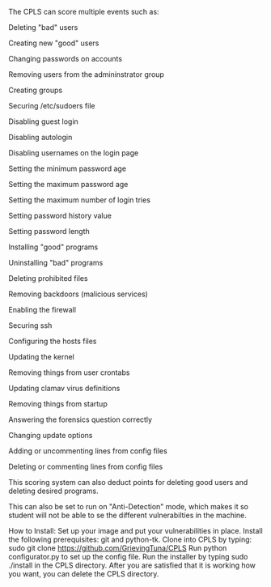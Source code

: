 The CPLS can score multiple events such as:

Deleting "bad" users

Creating new "good" users

Changing passwords on accounts

Removing users from the admininstrator group

Creating groups

Securing /etc/sudoers file

Disabling guest login

Disabling autologin

Disabling usernames on the login page

Setting the minimum password age

Setting the maximum password age

Setting the maximum number of login tries

Setting password history value

Setting password length

Installing "good" programs

Uninstalling "bad" programs

Deleting prohibited files

Removing backdoors (malicious services)

Enabling the firewall

Securing ssh

Configuring the hosts files

Updating the kernel

Removing things from user crontabs

Updating clamav virus definitions

Removing things from startup

Answering the forensics question correctly

Changing update options

Adding or uncommenting lines from config files

Deleting or commenting lines from config files


This scoring system can also deduct points for deleting good users and deleting desired programs.

This can also be set to run on "Anti-Detection" mode, which makes it so student will not be able to se the different vulnerabilties in the machine.

How to Install:
Set up your image and put your vulnerabilities in place.
Install the following prerequisites: git and python-tk.
Clone into CPLS by typing: sudo git clone https://github.com/GrievingTuna/CPLS
Run python configurator.py to set up the config file.
Run the installer by typing sudo ./install in the CPLS directory.
After you are satisfied that it is working how you want, you can delete the CPLS directory.
